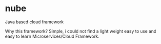 nube
====

Java based cloud framework


Why this framework? Simple, i could not find a light weight easy to use and easy to learn Microservices/Cloud Framework.
